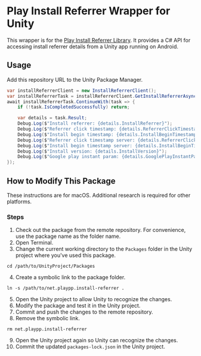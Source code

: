 # Play Install Referrer Wrapper for Unity

This wrapper is for the [Play Install Referrer Library](https://developer.android.com/google/play/installreferrer/library). It provides a C# API for accessing install referrer details from a Unity app running on Android.

## Usage

Add this repository URL to the Unity Package Manager.

```csharp
var installReferrerClient = new InstallReferrerClient();
var installReferrerTask = installReferrerClient.GetInstallReferrerAsync();
await installReferrerTask.ContinueWith(task => {
    if (!task.IsCompletedSuccessfully) return;

    var details = task.Result;
    Debug.Log($"Install referrer: {details.InstallReferrer}");
    Debug.Log($"Referrer click timestamp: {details.ReferrerClickTimestampSeconds}");
    Debug.Log($"Install begin timestamp: {details.InstallBeginTimestampSeconds}");
    Debug.Log($"Referrer click timestamp server: {details.ReferrerClickTimestampServerSeconds}");
    Debug.Log($"Install begin timestamp server: {details.InstallBeginTimestampServerSeconds}");
    Debug.Log($"Install version: {details.InstallVersion}");
    Debug.Log($"Google play instant param: {details.GooglePlayInstantParam}");
});
```

## How to Modify This Package

These instructions are for macOS. Additional research is required for other platforms.

### Steps

1. Check out the package from the remote repository. For convenience, use the package name as the folder name.
2. Open Terminal.
3. Change the current working directory to the `Packages` folder in the Unity project where you've used this package.
```
cd /path/to/UnityProject/Packages
```
4. Create a symbolic link to the package folder.
```
ln -s /path/to/net.playpp.install-referrer .
```
5. Open the Unity project to allow Unity to recognize the changes.
6. Modify the package and test it in the Unity project.
7. Commit and push the changes to the remote repository.
8. Remove the symbolic link.
```
rm net.playpp.install-referrer
```
9. Open the Unity project again so Unity can recognize the changes.
10. Commit the updated `packages-lock.json` in the Unity project.

